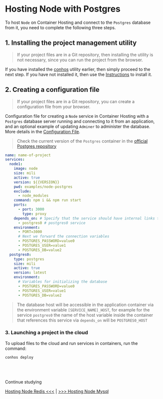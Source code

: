 # Hosting Node with Postgres

To host `Node` on Container Hosting and connect to the `Postgres` database from it, you need to complete the following three steps.

## 1. Installing the project management utility

> If your project files are in a Git repository, then installing the utility is not necessary, since you can run the project from the browser.

If you have installed the [conhos](https://www.npmjs.com/package/conhos) utility earlier, then simply proceed to the next step. If you have not installed it, then use the [Instructions](./GettingStarted.md) to install it.

## 2. Creating a configuration file

> If your project files are in a Git repository, you can create a configuration file from your browser.

Configuration file for creating a `Node` service in Container Hosting with a `Postgres` database server running and connecting to it from an application, and an optional example of updating `Adminer` to administer the database. More details in the [Configuration File](./ConfigFile.md#example_configuration_file).

> Check the current version of the `Postgres` container in the [official Postgres repository](https://hub.docker.com/_/postgres/tags)

```yml
name: name-of-project
services:
  node1:
    image: node
    size: mili
    active: true
    version: ${{VERSION}}
    pwd: examples/node-postgres
    exclude:
      - node_modules
    command: npm i && npm run start
    ports:
      - port: 3000
        type: proxy
    depends_on: # Specify that the service should have internal links to
      - postgres0 # postgres0 service
    environment:
      - PORT=3000
      # Next we forward the connection variables
      - POSTGRES_PASSWORD=value0
      - POSTGRES_USER=value1
      - POSTGRES_DB=value2
  postgres0:
    type: postgres
    size: mili
    active: true
    version: latest
    environment:
      # Variables for initializing the database
      - POSTGRES_PASSWORD=value0
      - POSTGRES_USER=value1
      - POSTGRES_DB=value2
```

> The database host will be accessible in the application container via the environment variable `[SERVICE_NAME]_HOST`, for example for the service `postgres0` the name of the host variable inside the container that references this service via `depends_on` will be `POSTGRES0_HOST`

### 3. Launching a project in the cloud

To upload files to the cloud and run services in containers, run the command:

```sh
conhos deploy
```

<div style="margin-top: 4rem;"></div>

Continue studying

[Hosting Node Redis <<<](./HostingNodeRedis.md) | [>>> Hosting Node Mysql](./HostingNodeMysql.md)
